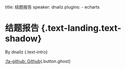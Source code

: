 title: 结题报告
speaker: dnailz
plugins:
    - echarts

<slide class="bg-black-blue aligncenter" image="https://source.unsplash.com/C1HhAQrbykQ/ .dark">

# 结题报告 {.text-landing.text-shadow}

By dnailz {.text-intro}

[:fa-github: Github](https://github.com/ksky521/nodeppt){.button.ghost}